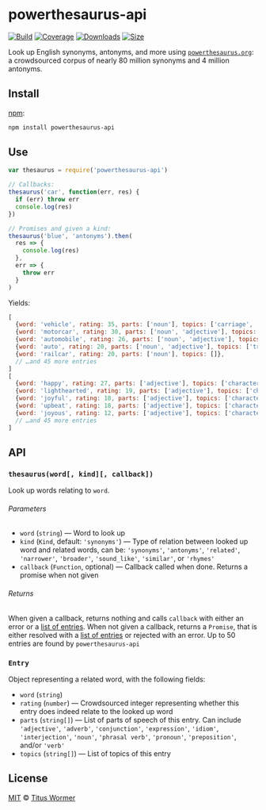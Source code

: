 # powerthesaurus-api

[![Build][build-badge]][build]
[![Coverage][coverage-badge]][coverage]
[![Downloads][downloads-badge]][downloads]
[![Size][size-badge]][size]

Look up English synonyms, antonyms, and more using
[`powerthesaurus.org`][powerthesaurus]: a crowdsourced corpus of nearly 80
million synonyms and 4 million antonyms.

## Install

[npm][]:

```sh
npm install powerthesaurus-api
```

## Use

```js
var thesaurus = require('powerthesaurus-api')

// Callbacks:
thesaurus('car', function(err, res) {
  if (err) throw err
  console.log(res)
})

// Promises and given a kind:
thesaurus('blue', 'antonyms').then(
  res => {
    console.log(res)
  },
  err => {
    throw err
  }
)
```

Yields:

```js
[
  {word: 'vehicle', rating: 35, parts: ['noun'], topics: ['carriage', 'transport']},
  {word: 'motorcar', rating: 30, parts: ['noun', 'adjective'], topics: ['vehicle']},
  {word: 'automobile', rating: 26, parts: ['noun', 'adjective'], topics: ['vehicle', 'transport']},
  {word: 'auto', rating: 20, parts: ['noun', 'adjective'], topics: ['transport', 'technology']},
  {word: 'railcar', rating: 20, parts: ['noun'], topics: []},
  // …and 45 more entries
]
[
  {word: 'happy', rating: 27, parts: ['adjective'], topics: ['characteristic', 'decency']},
  {word: 'lighthearted', rating: 19, parts: ['adjective'], topics: ['characteristic', 'happiness']},
  {word: 'joyful', rating: 18, parts: ['adjective'], topics: ['characteristic', 'happiness']},
  {word: 'upbeat', rating: 18, parts: ['adjective'], topics: ['characteristic', 'happiness']},
  {word: 'joyous', rating: 12, parts: ['adjective'], topics: ['characteristic', 'happiness']},
  // …and 45 more entries
]

```

## API

### `thesaurus(word[, kind][, callback])`

Look up words relating to `word`.

###### Parameters

*   `word` (`string`)
    — Word to look up
*   `kind` (`Kind`, default: `'synonyms'`)
    — Type of relation between looked up word and related words, can be:
    `'synonyms'`, `'antonyms'`, `'related'`, `'narrower'`, `'broader'`,
    `'sound_like'`, `'similar'`, or `'rhymes'`
*   `callback` (`Function`, optional)
    — Callback called when done.
    Returns a promise when not given

###### Returns

When given a callback, returns nothing and calls `callback` with either an
error or a [list of entries][entry].
When not given a callback, returns a `Promise`, that is either resolved with a
[list of entries][entry] or rejected with an error.
Up to 50 entries are found by `powerthesaurus-api`

### `Entry`

Object representing a related word, with the following fields:

*   `word` (`string`)
*   `rating` (`number`) — Crowdsourced integer representing whether this entry
    does indeed relate to the looked up word
*   `parts` (`string[]`) — List of parts of speech of this entry.
    Can include `'adjective'`, `'adverb'`, `'conjunction'`, `'expression'`,
    `'idiom'`, `'interjection'`, `'noun'`, `'phrasal verb'`, `'pronoun'`,
    `'preposition'`, and/or `'verb'`
*   `topics` (`string[]`) — List of topics of this entry

## License

[MIT][license] © [Titus Wormer][author]

<!-- Definitions -->

[build-badge]: https://img.shields.io/travis/words/powerthesaurus-api.svg

[build]: https://travis-ci.org/words/powerthesaurus-api

[coverage-badge]: https://img.shields.io/codecov/c/github/words/powerthesaurus-api.svg

[coverage]: https://codecov.io/github/words/powerthesaurus-api

[downloads-badge]: https://img.shields.io/npm/dm/powerthesaurus-api.svg

[downloads]: https://www.npmjs.com/package/powerthesaurus-api

[size-badge]: https://img.shields.io/bundlephobia/minzip/powerthesaurus-api.svg

[size]: https://bundlephobia.com/result?p=powerthesaurus-api

[license]: license

[author]: https://wooorm.com

[npm]: https://www.npmjs.com

[powerthesaurus]: https://www.powerthesaurus.org

[entry]: #entry

